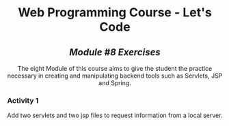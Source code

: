 <h1 align=center>
	<b>Web Programming Course - Let's Code</b>
</h1>

<h2 align=center>
	 <i>Module #8 Exercises</i>
</h2>

<p align=center>
  The eight Module of this course aims to give the student the practice necessary in creating and manipulating backend tools such as Servlets, JSP and Spring. 
</p>

<h3>
	 <b>Activity 1</b>
</h3>

Add two servlets and two jsp files to request information from a local server.
